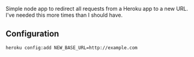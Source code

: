 Simple node app to redirect all requests from a Heroku app to a new URL. I've needed this more times than I should have.

## Configuration
```
heroku config:add NEW_BASE_URL=http://example.com
```